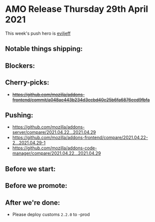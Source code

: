 # AMO Release Thursday 29th April 2021

This week's push hero is [eviljeff](https://github.com/eviljeff)

## Notable things shipping:

## Blockers:

## Cherry-picks:

- ~~https://github.com/mozilla/addons-frontend/commit/a048ae443b234d3ecbd40e25b6fa6876eed9fbfa~~

## Pushing:

- https://github.com/mozilla/addons-server/compare/2021.04.22...2021.04.29
- https://github.com/mozilla/addons-frontend/compare/2021.04.22-2...2021.04.29-1
- https://github.com/mozilla/addons-code-manager/compare/2021.04.22...2021.04.29

## Before we start:

## Before we promote:

## After we're done:

- Please deploy customs `2.2.0` to -prod
